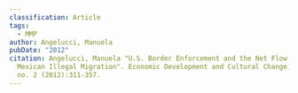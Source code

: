 ```yaml
---
classification: Article
tags:
  - MMP
author: Angelucci, Manuela
pubDate: "2012"
citation: Angelucci, Manuela "U.S. Border Enforcement and the Net Flow of
  Mexican Illegal Migration". Economic Development and Cultural Change, vol. 60
  no. 2 (2012):311-357.
---
```

